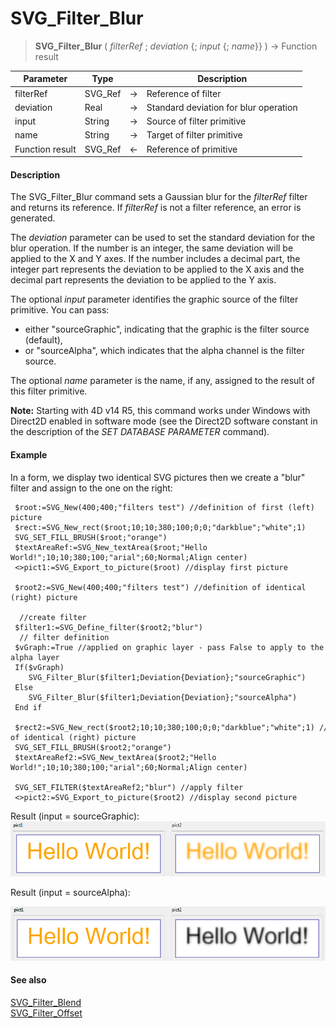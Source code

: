 # SVG_Filter_Blur

>**SVG_Filter_Blur** ( *filterRef* ; *deviation* {; *input* {; *name*}} )  -> Function result

| Parameter | Type |  | Description |
| --- | --- | --- | --- |
| filterRef | SVG_Ref | &#8594; | Reference of filter |
| deviation | Real | &#8594; | Standard deviation for blur operation |
| input | String | &#8594; | Source of filter primitive |
| name | String | &#8594; | Target of filter primitive |
| Function result | SVG_Ref | &#8592; | Reference of primitive |



#### Description 

The SVG\_Filter\_Blur command sets a Gaussian blur for the *filterRef* filter and returns its reference. If *filterRef* is not a filter reference, an error is generated.

The *deviation* parameter can be used to set the standard deviation for the blur operation. If the number is an integer, the same deviation will be applied to the X and Y axes. If the number includes a decimal part, the integer part represents the deviation to be applied to the X axis and the decimal part represents the deviation to be applied to the Y axis.

The optional *input* parameter identifies the graphic source of the filter primitive. You can pass:

* either "sourceGraphic", indicating that the graphic is the filter source (default),
* or "sourceAlpha", which indicates that the alpha channel is the filter source.

The optional *name* parameter is the name, if any, assigned to the result of this filter primitive.

**Note:** Starting with 4D v14 R5, this command works under Windows with Direct2D enabled in software mode (see the Direct2D software constant in the description of the *SET DATABASE PARAMETER* command).

#### Example 

In a form, we display two identical SVG pictures then we create a "blur" filter and assign to the one on the right:

```4d
 $root:=SVG_New(400;400;"filters test") //definition of first (left) picture
 $rect:=SVG_New_rect($root;10;10;380;100;0;0;"darkblue";"white";1)
 SVG_SET_FILL_BRUSH($root;"orange")
 $textAreaRef:=SVG_New_textArea($root;"Hello World!";10;10;380;100;"arial";60;Normal;Align center)
 <>pict1:=SVG_Export_to_picture($root) //display first picture
 
 $root2:=SVG_New(400;400;"filters test") //definition of identical (right) picture
 
  //create filter
 $filter1:=SVG_Define_filter($root2;"blur")
  // filter definition
 $vGraph:=True //applied on graphic layer - pass False to apply to the alpha layer
 If($vGraph)
    SVG_Filter_Blur($filter1;Deviation{Deviation};"sourceGraphic")
 Else
    SVG_Filter_Blur($filter1;Deviation{Deviation};"sourceAlpha")
 End if
 
 $rect2:=SVG_New_rect($root2;10;10;380;100;0;0;"darkblue";"white";1) //definition of identical (right) picture
 SVG_SET_FILL_BRUSH($root2;"orange")
 $textAreaRef2:=SVG_New_textArea($root2;"Hello World!";10;10;380;100;"arial";60;Normal;Align center)
 
 SVG_SET_FILTER($textAreaRef2;"blur") //apply filter
 <>pict2:=SVG_Export_to_picture($root2) //display second picture
```

Result (input = sourceGraphic):  
![](../images/pict1756647.fr.png)

Result (input = sourceAlpha):

![](../images/pict1756649.fr.png)

#### See also 

[SVG\_Filter\_Blend](SVG_Filter_Blend.md)  
[SVG\_Filter\_Offset](SVG_Filter_Offset.md)  